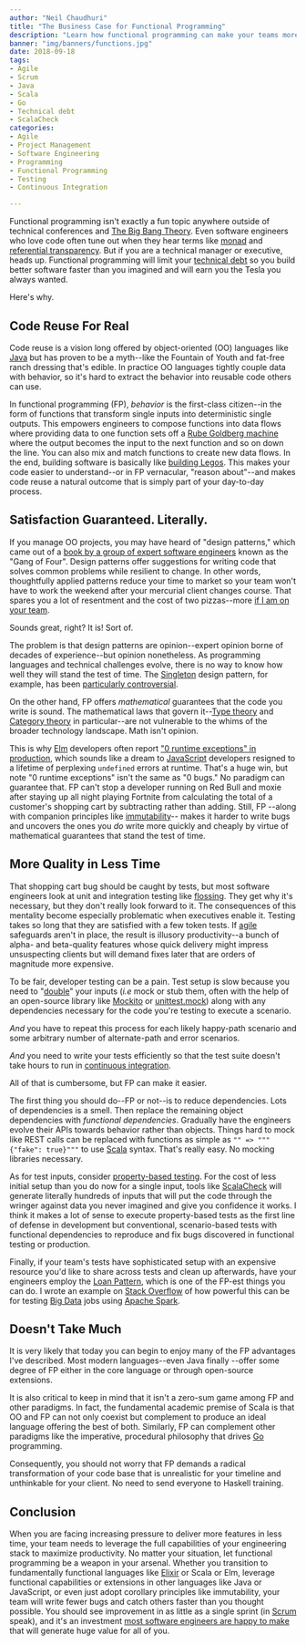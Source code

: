 ```yaml
---
author: "Neil Chaudhuri"
title: "The Business Case for Functional Programming"
description: "Learn how functional programming can make your teams more productive than you ever imagined."
banner: "img/banners/functions.jpg"
date: 2018-09-18
tags:
- Agile
- Scrum
- Java
- Scala
- Go
- Technical debt
- ScalaCheck
categories: 
- Agile
- Project Management
- Software Engineering
- Programming
- Functional Programming
- Testing
- Continuous Integration

---
```


Functional programming isn't exactly a fun topic anywhere outside of technical conferences and
[The Big Bang Theory](https://www.youtube.com/watch?v=k0xgjUhEG3U). Even software engineers who love 
code often tune out when they hear terms like [monad](http://stackoverflow.com/questions/44965/what-is-a-monad)
and [referential transparency](https://stackoverflow.com/questions/210835/what-is-referential-transparency). 
But if you are a technical manager or executive, heads up. Functional programming will limit your 
[technical debt](tags/technical-debt) so you build better 
software faster than you imagined and will earn you the Tesla you always wanted. 

Here's why.

## Code Reuse For Real

Code reuse is a vision long offered by object-oriented (OO) languages like [Java](/categories/java) but has proven to be a 
myth--like the Fountain of Youth and fat-free ranch dressing that's edible. In practice OO languages tightly couple data
with behavior, so it's hard to extract the behavior into reusable code others can use. 

In functional programming (FP), *behavior* is the first-class citizen--in the form of functions that transform single inputs 
into deterministic single outputs. This empowers engineers to compose functions into data flows where providing data to one function sets off a 
[Rube Goldberg machine](https://www.youtube.com/watch?v=kr_z37TgQO4) where the output 
becomes the input to the next function and so on down the line. You can also mix and match functions to create new data flows.
In the end, building software is basically like [building Legos](https://cdn-images-1.medium.com/max/1600/1*yGnDGRW4pTgmcDUi4oC8Uw.png).
This makes your code easier to understand--or in FP vernacular, "reason about"--and makes code reuse
a natural outcome that is simply part of your day-to-day process.

## Satisfaction Guaranteed. Literally.

If you manage OO projects, you may have heard of "design patterns," which came out of a 
[book by a group of expert software engineers](https://en.wikipedia.org/wiki/Design_Patterns) known as the "Gang of Four".
Design patterns offer suggestions for writing code that solves common problems while resilient to change. 
In other words, thoughtfully applied patterns reduce your time to market so your team won't have to work the weekend
after your mercurial client changes course. That spares you a lot of resentment and 
the cost of two pizzas--more [if I am on your team](/consulting/).

Sounds great, right? It is! Sort of.

The problem is that design patterns are opinion--expert opinion borne of decades of experience--but opinion nonetheless. 
As programming languages and technical challenges evolve, there is no way to know how well they will stand the test of time. The
[Singleton](https://www.geeksforgeeks.org/singleton-design-pattern/) design pattern, for example, has 
been [particularly controversial](https://stackoverflow.com/questions/137975/what-is-so-bad-about-singletons).

On the other hand, FP offers *mathematical* guarantees that the code you write is sound. The mathematical 
laws that govern it--[Type theory](https://en.wikipedia.org/wiki/Type_theory) and 
[Category theory](https://en.wikipedia.org/wiki/Category_theory) in particular--are not vulnerable to the whims of the broader
technology landscape. Math isn't opinion. 

This is why [Elm](https://elm-lang.org/) developers often report 
["0 runtime exceptions" in production](https://www.slideshare.net/InfoQ/fullscale-elm-in-production), which sounds like a 
dream to [JavaScript](/tags/javascript) developers resigned to a lifetime of perplexing `undefined` errors at runtime. 
That's a huge win, but note "0 runtime exceptions" isn't the same 
as "0 bugs." No paradigm can guarantee that. FP can't stop a developer running on Red Bull and moxie after staying up all night playing 
Fortnite from calculating the total of a customer's shopping cart by subtracting rather than adding. Still, FP 
--along with companion principles like [immutability](https://www.quora.com/Why-is-immutability-important-in-functional-programming)--
makes it harder to write bugs and uncovers the ones you *do* write more quickly and cheaply by virtue of 
mathematical guarantees that stand the test of time.

## More Quality in Less Time

That shopping cart bug should be caught by tests, but most software engineers look at unit and integration testing like [flossing](https://www.dentalassociates.com/application/files/4214/7760/0003/flossing-is-beneficial-1.jpg).
They get why it's necessary, but they don't really look forward to it. The consequences of this mentality become especially
problematic when executives enable it. Testing takes so long that they are satisfied with a few token tests.
If [agile](/categories/agile) safeguards aren't in place, the result is illusory productivity--a bunch of alpha- and beta-quality features
whose quick delivery might impress unsuspecting clients but will demand fixes later that are orders of magnitude more 
expensive.

To be fair, developer testing can be a pain. Test setup is slow because you need to 
"[double](http://xunitpatterns.com/Test%20Double.html)"
your inputs (*i.e* mock or stub them, often with the help of an open-source library like [Mockito](https://site.mockito.org/) 
or [unittest.mock](https://docs.python.org/3/library/unittest.mock.html)) along with any dependencies
necessary for the code you're testing to execute a scenario. 

*And* you have to repeat this process for each likely happy-path scenario and some
arbitrary number of alternate-path and error scenarios. 

*And* you need
to write your tests efficiently so that the test suite doesn't take hours to run in [continuous integration](/categories/continuous-integration).

All of that is cumbersome, but FP can make it easier.

The first thing you should do--FP or not--is to reduce dependencies. Lots of dependencies is a smell. 
Then replace the remaining object dependencies 
with *functional dependencies*. Gradually have the engineers evolve their APIs towards behavior rather than objects.
Things hard to mock like REST calls can be replaced with functions as simple as
`"" => """{"fake": true}"""` to use [Scala](/tags/scala) syntax. That's really easy. No mocking libraries
necessary.

As for test inputs, consider [property-based testing](http://www.scalatest.org/user_guide/property_based_testing). 
For the cost of less initial setup than you do now for a single input, tools like 
[ScalaCheck](/tags/scalacheck) will generate literally
hundreds of inputs that will put the code through the wringer against data you never imagined and give you confidence it works.
I think it makes a lot of sense to execute property-based tests as the first line of defense in 
development but conventional, scenario-based tests 
with functional dependencies to reproduce and fix bugs discovered in functional testing or production.   

Finally, if your team's tests have sophisticated setup with an expensive resource you'd like to share across tests and 
clean up afterwards, have your engineers employ the [Loan Pattern](https://www.outbrain.com/techblog/2017/05/effective-testing-with-loan-pattern-in-scala/),
which is one of the FP-est things you can do. I wrote an example 
on [Stack Overflow](https://stackoverflow.com/questions/43729262/how-to-write-unit-tests-in-spark-2-0/43769845#43769845) 
of how powerful this can be for testing [Big Data](/categories/big-data) jobs using [Apache Spark](/tags/apache-spark). 


## Doesn't Take Much

It is very likely that today you can begin to enjoy many of the FP advantages I've described. Most modern languages--even Java finally
--offer some degree of FP either in the core language or through open-source extensions. 

It is also critical to keep in mind that it isn't a zero-sum game among FP and other paradigms. In fact, the fundamental
academic premise of Scala is that OO and FP can not only coexist but complement to produce an ideal language offering
the best of both. Similarly, FP can complement other paradigms like the imperative, procedural philosophy that
drives [Go](/tags/go) programming.  

Consequently, you should not worry that FP demands a radical transformation of your code 
base that is unrealistic for your timeline and unthinkable for your client. No need to send everyone to Haskell training.


## Conclusion

When you are facing increasing pressure to deliver more features in less time, your team needs to leverage the full capabilities
of your engineering stack to maximize productivity. No matter your situation, let functional programming be a weapon
in your arsenal. Whether you transition to
fundamentally functional languages like [Elixir](https://elixir-lang.org/) or Scala or Elm, leverage functional capabilities 
or extensions in other languages like Java or JavaScript, 
or even just adopt corollary principles like immutability, your team will write fewer bugs and catch others faster than you
thought possible. You should see improvement in as little as a single sprint (in [Scrum](/tags/scrum) speak), and it's an 
investment [most software engineers are happy to make](/blog/the-art-of-software-engineering) that will generate huge
value for all of you.
